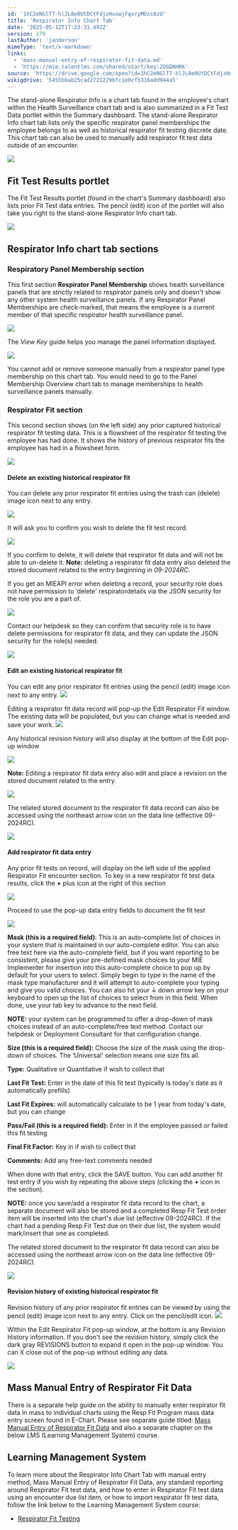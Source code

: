 ```yaml
---
id: '1hC2eNGlT7-hlJL8e0UtDCtFdjzHuswjFqxryMOzc8zU'
title: 'Respirator Info Chart Tab'
date: '2025-05-12T17:23:31.492Z'
version: 179
lastAuthor: 'janderson'
mimeType: 'text/x-markdown'
links:
  - 'mass-manual-entry-of-respirator-fit-data.md'
  - 'https://mie.talentlms.com/shared/start/key:ZOGDNHRK'
source: 'https://drive.google.com/open?id=1hC2eNGlT7-hlJL8e0UtDCtFdjzHuswjFqxryMOzc8zU'
wikigdrive: '5455bbab25cad2721229bfc1e0cf5316add944a5'
---
```

The stand-alone Respirator Info is a chart tab found in the employee's chart within the Health Surveillance chart tab and is also summarized in a Fit Test Data portlet within the Summary dashboard.  The stand-alone Respirator Info chart tab lists only the specific respirator panel memberships the employee belongs to as well as historical respirator fit testing discrete date.  This chart tab can also be used to manually add respirator fit test data outside of an encounter.

![](../respirator-info-chart-tab.assets/1e591704af387e8a1579ddd130ce9461.png)

## Fit Test Results portlet

The Fit Test Results portlet (found in the chart's Summary dashboard) also lists prior Fit Test data entries. The pencil (edit) icon of the portlet will also take you right to the stand-alone Respirator Info chart tab.

![](../respirator-info-chart-tab.assets/f69d15cc411b8225c3c72dcfc3e48c00.png)

## Respirator Info chart tab sections

### Respiratory Panel Membership section

This first section **Respirator Panel Membership** shows health surveillance panels that are strictly related to respirator panels only and doesn't show any other system health surveillance panels.  If any Respirator Panel Memberships are check-marked, that means the employee is a current member of that specific respirator health surveillance panel.

![](../respirator-info-chart-tab.assets/2de94ec4ce05f9d260908c4bef957f97.png)

The *View Key* guide helps you manage the panel information displayed.

![](../respirator-info-chart-tab.assets/0a5f07bc26406640993216f26b9a1011.png)

You cannot add or remove someone manually from a respirator panel type membership on this chart tab.  You would need to go to the Panel Membership Overview chart tab to manage memberships to health surveillance panels manually.

### Respirator Fit section

This second section shows (on the left side) any prior captured historical respirator fit testing data. This is a flowsheet of the respirator fit testing the employee has had done. It shows the history of previous respirator fits the employee has had in a flowsheet form.

![](../respirator-info-chart-tab.assets/55f00290f532c2987e6ebd57b039ee3e.png)

#### Delete an existing historical respirator fit

You can delete any prior respirator fit entries using the trash can (delete) image icon next to any entry.

![](../respirator-info-chart-tab.assets/eeef9814f7169399b77d693eab2b655a.png)

It will ask you to confirm you wish to delete the fit test record.

![](../respirator-info-chart-tab.assets/08c7740e60b9e27f2bd406b355f7002c.png)

If you confirm to delete, it will delete that respirator fit data and will not be able to un-delete it.  **Note:** deleting a respirator fit data entry also deleted the stored document related to the entry beginning in *09-2024RC*.

If you get an MIEAPI error when deleting a record, your security role does not have permission to ‘delete' respiratordetails via the JSON security for the role you are a part of.

![](../respirator-info-chart-tab.assets/af32900e6b9ec3a84839d67080de8386.png)

Contact our helpdesk so they can confirm that security role is to have delete permissions for respirator fit data, and they can update the JSON security for the role(s) needed.

![](../respirator-info-chart-tab.assets/ae718858002c3445d1901f5708cd9547.png)

#### Edit an existing historical respirator fit

You can edit any prior respirator fit entries using the pencil (edit) image icon next to any entry.
![](../respirator-info-chart-tab.assets/bb08558aedcd18b9b20f00dfc6be2d02.png)

Editing a respirator fit data record will pop-up the Edit Respirator Fit window.  The existing data will be populated, but you can change what is needed and save your work.
![](../respirator-info-chart-tab.assets/823850716644249bcf7ace8b22fd1853.png)

Any historical revision history will also display at the bottom of the Edit pop-up window

![](../respirator-info-chart-tab.assets/2a55b09f4abd106b435b6baea18d6946.png)

**Note:** Editing a respirator fit data entry also edit and place a revision on the stored document related to the entry.

![](../respirator-info-chart-tab.assets/9aa1c3365717a3e7084c2980b9e06b08.png)

The related stored document to the respirator fit data record can also be accessed using the northeast arrow icon on the data line (effective 09-2024RC).

![](../respirator-info-chart-tab.assets/08cdde85151248b8d6bead84854e4170.png)

#### Add respirator fit data entry

Any prior fit tests on record, will display on the left side of the applied Respirator Fit encounter section.  To key in a new respirator fit test data results, click the **+** plus icon at the right of this section

![](../respirator-info-chart-tab.assets/b5ed45b8ddf514320a4b5033232f9b03.png)

Proceed to use the pop-up data entry fields to document the fit test

![](../respirator-info-chart-tab.assets/03776996d2d81acd61294e98560c5eda.png)

**Mask (this is a required field)**: This is an auto-complete list of choices in your system that is maintained in our auto-complete editor. You can also free text here via the auto-complete field, but if you want reporting to be consistent, please give your pre-defined mask choices to your MIE Implementer for insertion into this auto-complete choice to pop up by default for your users to select. Simply begin to type in the name of the mask type manufacturer and it will attempt to auto-complete your typing and give you valid choices. You can also hit your ↓ down arrow key on your keyboard to open up the list of choices to select from in this field. When done, use your tab key to advance to the next field.

**NOTE:** your system can be programmed to offer a drop-down of mask choices instead of an auto-complete/free text method. Contact our helpdesk or Deployment Consultant for that configuration change.

**Size (this is a required field):** Choose the size of the mask using the drop-down of choices. The ‘Universal' selection means one size fits all.

**Type:** Qualitative or Quantitative if wish to collect that

**Last Fit Test:** Enter in the date of this fit test (typically is today's date as it automatically prefills)

**Last Fit Expires:** will automatically calculate to be 1 year from today's date, but you can change

**Pass/Fail (this is a required field):** Enter in if the employee passed or failed this fit testing

**Final Fit Factor:** Key in if wish to collect that

**Comments:** Add any free-text comments needed

When done with that entry, click the SAVE button. You can add another fit test entry if you wish by repeating the above steps (clicking the **+** icon in the section).

**NOTE:** once you save/add a respirator fit data record to the chart, a separate document will also be stored and a completed Resp Fit Test order item will be inserted into the chart's due list (effective 09-2024RC).  If the chart had a pending Resp Fit Test due on their due list, the system would mark/insert that one as completed.

The related stored document to the respirator fit data record can also be accessed using the northeast arrow icon on the data line (effective 09-2024RC).

![](../respirator-info-chart-tab.assets/08cdde85151248b8d6bead84854e4170.png)

#### Revision history of existing historical respirator fit

Revision history of any prior respirator fit entries can be viewed by using the pencil (edit) image icon next to any entry.  Click on the pencil/edit icon.
![](../respirator-info-chart-tab.assets/bb08558aedcd18b9b20f00dfc6be2d02.png)

Within the Edit Respirator Fit pop-up window, at the bottom is any Revision History information.  If you don't see the revision history, simply click the dark gray REVISIONS button to expand it open in the pop-up window.  You can X close out of the pop-up without editing any data.

![](../respirator-info-chart-tab.assets/1b7c4c6e39bbb6dd1823901634a205fb.png)

## Mass Manual Entry of Respirator Fit Data

There is a separate help guide on the ability to manually enter respirator fit data in mass to individual charts using the Resp Fit Program mass data entry screen found in E-Chart.  Please see separate guide titled: [Mass Manual Entry of Respirator Fit Data](mass-manual-entry-of-respirator-fit-data.md) and also a separate chapter on the below LMS (Learning Management System) course.

## Learning Management System

To learn more about the Respirator Info Chart Tab with manual entry method, Mass Manual Entry of Respirator Fit Data, any standard reporting around Respirator Fit test data, and how to enter in Respirator Fit test data using an encounter due list item, or how to import respirator fit test data, follow the link below to the Learning Management System course:

* [Respirator Fit Testing](https://mie.talentlms.com/shared/start/key:ZOGDNHRK)
